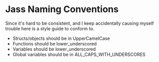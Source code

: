 # Jass Naming Conventions

Since it's hard to be consistent, and I keep accidentally causing myself trouble
here is a style guide to conform to.

 - Structs/objects should be in UpperCamelCase
 - Functions should be lower_underscored
 - Variables should be lower_underscored
 - Global variables should be in ALL_CAPS_WITH_UNDERSCORES
